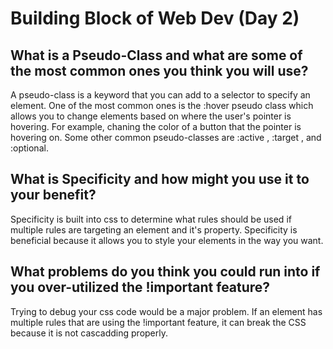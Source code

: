 # Building Block of Web Dev (Day 2)

## What is a Pseudo-Class and what are some of the most common ones you think you will use?

A pseudo-class is a keyword that you can add to a selector to specify an element. One of the most common ones is the :hover pseudo class which allows you to change elements based on where the user's pointer is hovering. For example, chaning the color of a button that the pointer is hovering on. Some other common pseudo-classes are :active , :target , and :optional.

## What is Specificity and how might you use it to your benefit?

Specificity is built into css to determine what rules should be used if multiple rules are targeting an element and it's property. Specificity is beneficial because it allows you to style your elements in the way you want.

## What problems do you think you could run into if you over-utilized the !important feature?

Trying to debug your css code would be a major problem. If an element has multiple rules that are using the !important feature, it can break the CSS because it is not cascadding properly. 

